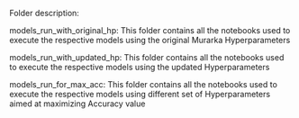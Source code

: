 Folder description:

models_run_with_original_hp: This folder contains all the notebooks used to execute the respective models using the original Murarka Hyperparameters

models_run_with_updated_hp: This folder contains all the notebooks used to execute the respective models using the updated Hyperparameters

models_run_for_max_acc: This folder contains all the notebooks used to execute the respective models using different set of Hyperparameters aimed at maximizing Accuracy value
